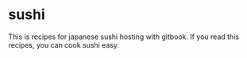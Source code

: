 # sushi
This is recipes for japanese sushi hosting with gitbook. If you read this recipes, you can cook sushi easy.

